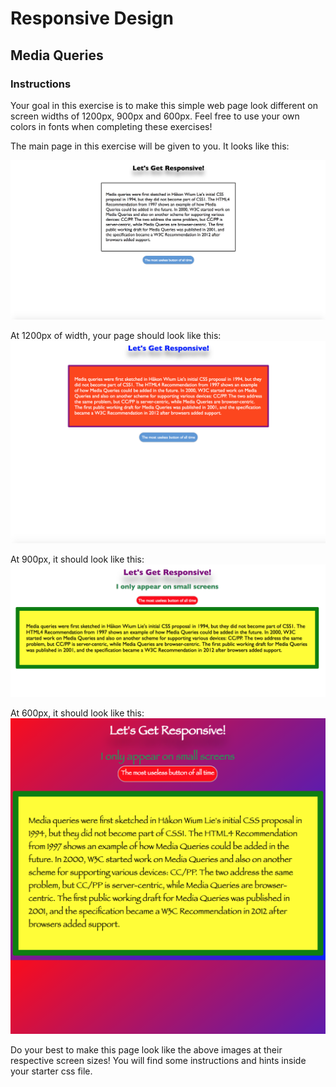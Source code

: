 # Responsive Design

## Media Queries

### Instructions

Your goal in this exercise is to make this simple web page look different on screen widths of 1200px, 900px and 600px. Feel free to use your own colors in fonts when completing these exercises!

The main page in this exercise will be given to you. It looks like this: 

<img src="main.png">

At 1200px of width, your page should look like this:
<img src="1200.png">

At 900px, it should look like this:
<img src="900.png">

At 600px, it should look like this:
<img src="600.png">


Do your best to make this page look like the above images at their respective screen sizes! You will find some instructions and hints inside your starter css file.